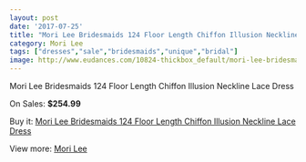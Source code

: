 ```yaml
---
layout: post
date: '2017-07-25'
title: "Mori Lee Bridesmaids 124 Floor Length Chiffon Illusion Neckline Lace Dress"
category: Mori Lee
tags: ["dresses","sale","bridesmaids","unique","bridal"]
image: http://www.eudances.com/10824-thickbox_default/mori-lee-bridesmaids-124-floor-length-chiffon-illusion-neckline-lace-dress.jpg
---
```

Mori Lee Bridesmaids 124 Floor Length Chiffon Illusion Neckline Lace Dress

On Sales: **$254.99**
<a href="https://www.eudances.com/en/mori-lee/3460-mori-lee-bridesmaids-124-floor-length-chiffon-illusion-neckline-lace-dress.html"><amp-img layout="responsive" width="600" height="600" src="//www.eudances.com/10824-thickbox_default/mori-lee-bridesmaids-124-floor-length-chiffon-illusion-neckline-lace-dress.jpg" alt="Mori Lee Bridesmaids 124 Floor Length Chiffon Illusion Neckline Lace Dress 0" /></a>
<a href="https://www.eudances.com/en/mori-lee/3460-mori-lee-bridesmaids-124-floor-length-chiffon-illusion-neckline-lace-dress.html"><amp-img layout="responsive" width="600" height="600" src="//www.eudances.com/10828-thickbox_default/mori-lee-bridesmaids-124-floor-length-chiffon-illusion-neckline-lace-dress.jpg" alt="Mori Lee Bridesmaids 124 Floor Length Chiffon Illusion Neckline Lace Dress 1" /></a>
<a href="https://www.eudances.com/en/mori-lee/3460-mori-lee-bridesmaids-124-floor-length-chiffon-illusion-neckline-lace-dress.html"><amp-img layout="responsive" width="600" height="600" src="//www.eudances.com/10827-thickbox_default/mori-lee-bridesmaids-124-floor-length-chiffon-illusion-neckline-lace-dress.jpg" alt="Mori Lee Bridesmaids 124 Floor Length Chiffon Illusion Neckline Lace Dress 2" /></a>
<a href="https://www.eudances.com/en/mori-lee/3460-mori-lee-bridesmaids-124-floor-length-chiffon-illusion-neckline-lace-dress.html"><amp-img layout="responsive" width="600" height="600" src="//www.eudances.com/10826-thickbox_default/mori-lee-bridesmaids-124-floor-length-chiffon-illusion-neckline-lace-dress.jpg" alt="Mori Lee Bridesmaids 124 Floor Length Chiffon Illusion Neckline Lace Dress 3" /></a>
<a href="https://www.eudances.com/en/mori-lee/3460-mori-lee-bridesmaids-124-floor-length-chiffon-illusion-neckline-lace-dress.html"><amp-img layout="responsive" width="600" height="600" src="//www.eudances.com/10825-thickbox_default/mori-lee-bridesmaids-124-floor-length-chiffon-illusion-neckline-lace-dress.jpg" alt="Mori Lee Bridesmaids 124 Floor Length Chiffon Illusion Neckline Lace Dress 4" /></a>

Buy it: [Mori Lee Bridesmaids 124 Floor Length Chiffon Illusion Neckline Lace Dress](https://www.eudances.com/en/mori-lee/3460-mori-lee-bridesmaids-124-floor-length-chiffon-illusion-neckline-lace-dress.html "Mori Lee Bridesmaids 124 Floor Length Chiffon Illusion Neckline Lace Dress")

View more: [Mori Lee](https://www.eudances.com/en/65-mori-lee "Mori Lee")